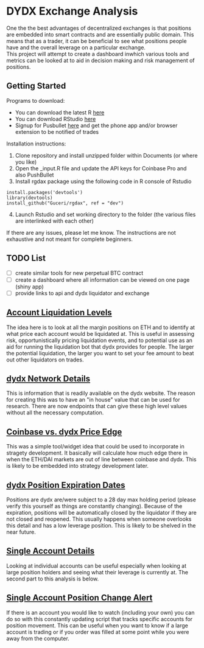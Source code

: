 # DYDX Exchange Analysis
  One the the best advantages of decentralized exchanges is that positions are embedded into smart contracts and are essentially public domain.  This means that as a trader, it can be beneficial to see what positions people have and the overall leverage on a particular exchange.  
  This project will attempt to create a dashboard inwhich various tools and metrics can be looked at to aid in decision making and risk management of positions.  

## Getting Started

Programs to download:
- You can download the latest R [here](https://cran.r-project.org/bin/windows/base/)
- You can download RStudio [here](https://rstudio.com/products/rstudio/download/)
- Signup for Pusbullet [here](https://www.pushbullet.com/) and get the phone app and/or browser extension to be notified of trades

Installation instructions:
1. Clone repository and install unzipped folder within Documents (or where you like)
2. Open the _input.R file and update the API keys for Coinbase Pro and also PushBullet
3. Install rgdax package using the following code in R console of Rstudio 
```
install.packages('devtools')
library(devtools)
install_github("Guceri/rgdax", ref = "dev")
```
4. Launch Rstudio and set working directory to the folder (the various files are interlinked with each other)

If there are any issues, please let me know.  The instructions are not exhaustive and not meant for complete beginners. 

## TODO List
- [ ] create similar tools for new perpetual BTC contract
- [ ] create a dashboard where all information can be viewed on one page (shiny app)
- [ ] provide links to api and dydx liquidator and exchange

## [Account Liquidation Levels](dydx_liq.R)

  The idea here is to look at all the margin positions on ETH and to identify at what price each account would be liquidated at.  This is useful in assessing risk, opportunistically pricing liquidation events, and to potential use as an aid for running the liquidation bot that dydx provides for people. The larger the potential liquidation, the larger you want to set your fee amount to beat out other liquidators on trades.  

## [dydx Network Details](dydx_network.R)
  This is information that is readily available on the dydx website.  The reason for creating this was to have an "in house" value that can be used for research.  There are now endpoints that can give these high level values without all the necessary computation. 

## [Coinbase vs. dydx Price Edge](dydx_vs_coinbase.R)
  This was a simple tool/widget idea that could be used to incorporate in stragety development.  It basically will calculate how much edge there in when the ETH/DAI markets are out of line between coinbase and dydx.  This is likely to be embedded into strategy development later.

## [dydx Position Expiration Dates](dydx_exp.R)
  Positions are dydx are/were subject to a 28 day max holding period (please verify this yourself as things are constantly changing).  Because of the expiration, positions will be automatically closed by the liquidator if they are not closed and reopened.  This usually happens when someone overlooks this detail and has a low leverage position.  This is likely to be shelved in the near future.

## [Single Account Details](dydx_accounts.R)
  Looking at individual accounts can be useful especially when looking at large position holders and seeing what their leverage is currently at.  The second part to this analysis is below.

## [Single Account Position Change Alert](dydx_alert.R)
  If there is an account you would like to watch (including your own) you can do so with this constantly updating script that tracks specific accounts for position movement. This can be useful when you want to know if a large account is trading or if you order was filled at some point while you were away from the computer. 
